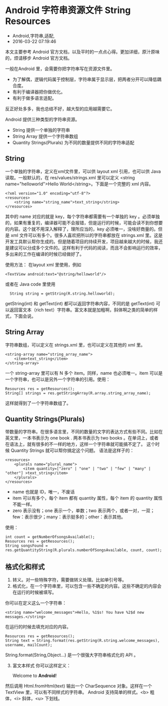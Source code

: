 # Android 字符串资源文件 String Resources
- Android,字符串,适配,
- 2016-03-22 07:19:46


本文主要参考 Android 官方文档，以及平时的一点点心得。更加详细，原汁原味的，烦请移步 Android 官方文档。


一般在Android 里，会需要你把字符串写在资源文件里。

 - 为了解偶，逻辑代码属于控制层，字符串属于显示层，把两者分开可以降低耦合度。
 - 有利于编译器把你做优化。
 - 有利于做多语言适配。

反正好处多多，我也总结不好，越大型的应用越需要它。

Android 提供三种类型的字符串资源。

 - String 提供一个单独的字符串
 - String Array 提供一个字符串数组
 - Quantity Strings(Plurals) 为不同的数量提供不同的字符串适配

## String

一个单独的字符串，定义在xml文件里，可以供 layout xml 引用，也可以供 Java 读取。一般默认的，在 res/values/strings.xml 里可以定义 \<string name="helloworld"\>Hello World\</string\>。下面是一个完整的 xml 内容。

    <?xml version="1.0" encoding="utf-8"?>
    <resources>
        <string name="string_name">text_string</string>
    </resources>

其中的 name 对应的就是 key，每个字符串都需要有一个单独的 key 。必须单独的，如果有重复的，编译器可能不会报错，但是运行的时候，可能会读不到你想要的内容。这个就不用深入解释了，理所应当的，key 必须唯一，没啥好商量的。但是 xml 文件可以有多个。很多人喜欢把所以的字符串都放在 strings.xml 里。这是开发工具默认帮你生成的。但是随着项目的持续开发，项目越来越大的时候，我还是建议可以分成多个文件的。这样有利于代码的阅读，而且不会影响运行的效率，多出来的工作在编译的时候已经做好了。

使用方法：
在layout xml 里使用，例如 

    <TextView android:text="@string/helloworld"/> 

或者在 Java code 里使用 

      String string = getString(R.string.helloworld);

getString(int) 和 getText(int) 都可以返回字符串内容，不同的是 getText(int) 可以返回富文本（rich text）字符串。富文本就是加粗啊，斜体啊之类的简单的样式，下面会说。

## String Array 
字符串数组，可以定义在 strings.xml 里，也可以定义在其他的 xml 里。

    <string-array name="string_array_name">
        <item>text_string</item>
    </string-array>

一个 string-array 里可以有 N 多个 item。同样，name 也必须唯一。item 可以是一个字符串，也可以是另外一个字符串的引用。使用： 

    Resources res = getResources();
    String[] strings = res.getStringArray(R.array.string_array_name);

这样就得到了一个字符串数组了。

## Quantity Strings(Plurals)

带数量的字符串。在很多语言里，不同的数量的文字的表达方式有些不同。比如在英文里，一本书表示为 one book . 两本书表示为 two books 。在单词上，或者在语法上，就有很多的不一样的地方，这样一个字符串就可能搞不定了。
这个时候 Quantity Strings  就可以帮你搞定这个问题。
语法是这样子的：

    <resources>
        <plurals name="plural_name">
            <item quantity=["zero" | "one" | "two" | "few" | "many" | "other"] >text_string</item>
        </plurals>
    </resources>

 - name 也就是 ID，唯一，不废话
 - item 可以有多个，每个 item 都有 quantity 属性，每个 item 的 quantity 属性不能一样。
 - zero 表示没有；one 表示一个，单数；two 表示两个，或者一对，一双；few：表示很少；many：表示挺多的；other：表示其他。

使用：

    int count = getNumberOfsongsAvailable();
    Resources res = getResources();
    String songsFound = res.getQuantityString(R.plurals.numberOfSongsAvailable, count, count);

## 格式化和样式

1. 转义。对一些特殊字符，需要做转义处理。比如单引号等。
2. 格式化，在一个字符串里，可以包含一些不确定的内容。这些不确定的内容会在运行的时候被填写。

你可以在定义这么一个字符串：

    <string name="welcome_messages">Hello, %1$s! You have %2$d new messages.</string>

在运行的时候去填充对应的内容。
  

    Resources res = getResources();
    String text = String.format(res.getString(R.string.welcome_messages), username, mailCount);

String.format(String,Object...) 是一个很强大字符串格式化的 API 。

3. 富文本样式
你可以这样定义：

    <string name="welcome">Welcome to <b>Android</b>!</string> 

然后调用 Html.fromHtml(text) 输出一个 CharSequence 对象。这样在一个 TextView 里，可以有不同样式的字符串。
Android 支持简单的样式。\<b\> 粗体，\<i\> 斜体，\<u\> 下划线。